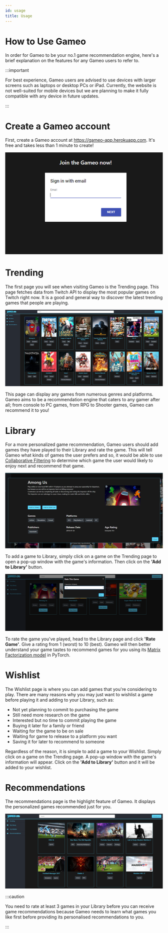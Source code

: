 ```yaml
---
id: usage
title: Usage
---
```


# How to Use Gameo

In order for Gameo to be your no.1 game recommendation engine, here's a brief explanation on the features for any Gameo users to refer to.

:::important

For best experience, Gameo users are advised to use devices with larger screens such as laptops or desktop PCs or iPad. Currently, the website is not well-suited for mobile devices but we are planning to make it fully compatible with any device in future updates.

:::

# Create a Gameo account

First, create a Gameo account at https://gameo-app.herokuapp.com. It's free and takes less than 1 minute to create!

![login](../../static/img/register.PNG)

# Trending

The first page you will see when visiting Gameo is the Trending page. This page fetches data from Twitch API to display the most popular games on Twitch right now. It is a good and general way to discover the latest trending games that people are playing.

![trending](../../static/img/trending.PNG)

This page can display any games from numerous genres and platforms. Gameo aims to be a recommendation engine that caters to any gamer after all; from console to PC games, from RPG to Shooter games, Gameo can recommend it to you!

# Library

For a more personalized game recommendation, Gameo users should add games they have played to their Library and rate the game. This will tell Gameo what kinds of games the user prefers and so, it would be able to use [Collaborative Filtering](../../docs/collaborative-filtering) to determine which game the user would likely to enjoy next and recommend that game.

![lib](../../static/img/add-lib.PNG)

To add a game to Library, simply click on a game on the Trending page to open a pop-up window with the game's information. Then click on the **'Add to Library'** button.

![rate](../../static/img/rate.PNG)

To rate the game you've played, head to the Library page and click **'Rate Game'**. Give a rating from 1 (worst) to 10 (best). Gameo will then better understand your game tastes to recommend games for you using its [Matrix Factorization model](../../docs/implementing-the-model) in PyTorch.

# Wishlist

The Wishlist page is where you can add games that you're considering to play. There are many reasons why you may just want to wishlist a game before playing it and adding to your Library, such as:

- Not yet planning to commit to purchasing the game
- Still need more research on the game
- Interested but no time to commit playing the game
- Buying it later for a family or friend
- Waiting for the game to be on sale
- Waiting for game to release to a platform you want
- Saving it for later to recommend to someone

Regardless of the reason, it is simple to add a game to your Wishlist. Simply click on a game on the Trending page. A pop-up window with the game's information will appear. Click on the **'Add to Library'** button and it will be added to your wishlist.

# Recommendations

The recommendations page is the highlight feature of Gameo. It displays the personalized games recommended just for you.

![recommend](../../static/img/recommend.PNG)

:::caution

You need to rate at least 3 games in your Library before you can receive game recommendations because Gameo needs to learn what games you like first before providing its personalised recommendations to you.

:::

